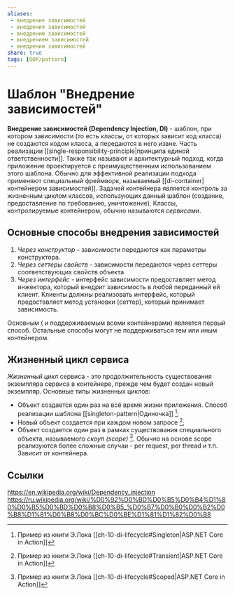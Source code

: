 ```yaml
---
aliases:
 - внедрение зависимостей
 - внедрения зависимостей
 - внедрению зависимостей
 - внедрением зависимостей
 - внедрении зависимостей
share: true
tags: [OOP/pattern]
---
```

# Шаблон "Внедрение зависимостей"
**Внедрение зависимостей (Dependency Injection, DI)** - шаблон, при котором зависимости (то есть классы, от которых зависит код класса) не создаются кодом класса, а передаются в него извне. Часть реализации [[single-responsibility-principle|принципа единой ответственности]].
Также так называют и архитектурный подход, когда приложение проектируется с преимущественным использованием этого шаблона. Обычно для эффективной реализации подхода применяют специальный фреймворк, называемый [[di-container|контейнером зависимостей]]. Задачей контейнера является контроль за жизненным циклом классов, использующих данный шаблон (создание, предоставление по требованию,  уничтожение). Классы, контролируемые контейнером, обычно называются *сервисами*.
## Основные способы внедрения зависимостей
1. *Через конструктор* - зависимости передаются как параметры конструктора.
2. *Через сеттеры свойств* - зависимости передаются через сеттеры соответствующих свойств объекта
3. *Через интерфейс* - интерфейс зависимости предоставляет метод инжектора, который внедрит зависимость в любой переданный ей клиент. Клиенты должны реализовать интерфейс, который предоставляет метод установки (сеттер), который принимает зависимость.

Основным ( и поддерживаемым всеми контейнерами) является первый способ. Остальные способы могут не поддерживаться тем или иным контейнером.
## Жизненный цикл сервиса
*Жизненный цикл* сервиса - это продолжительность существования экземпляра сервиса в контейнере, прежде чем будет создан новый экземпляр.
Основные типы жизненных циклов:
- Объект создается один раз на всё время жизни приложения. Способ реализации шаблона [[singleton-pattern|Одиночка]] [^1];
- Новый объект создается при каждом новом запросе [^2];
- Объект создается один раз в рамках существования специального объекта, называемого *скоуп (scope)* [^3]. Обычно на основе scope реализуются более сложные случаи - per request, per thread и т.п. Зависит от контейнера.

[^1]:Пример из книги Э.Лока [[ch-10-di-lifecycle#Singleton|ASP.NET Core in Action]]
[^2]:Пример из книги Э.Лока [[ch-10-di-lifecycle#Transient|ASP.NET Core in Action]]
[^3]:Пример из книги Э.Лока [[ch-10-di-lifecycle#Scoped|ASP.NET Core in Action]]

## Ссылки
https://en.wikipedia.org/wiki/Dependency_injection
https://ru.wikipedia.org/wiki/%D0%92%D0%BD%D0%B5%D0%B4%D1%80%D0%B5%D0%BD%D0%B8%D0%B5_%D0%B7%D0%B0%D0%B2%D0%B8%D1%81%D0%B8%D0%BC%D0%BE%D1%81%D1%82%D0%B8

